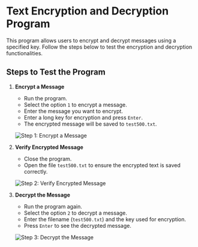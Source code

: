 # Text Encryption and Decryption Program

This program allows users to encrypt and decrypt messages using a specified key. Follow the steps below to test the encryption and decryption functionalities.

## Steps to Test the Program

1. **Encrypt a Message**
    - Run the program.
    - Select the option `1` to encrypt a message.
    - Enter the message you want to encrypt.
    - Enter a long key for encryption and press `Enter`.
    - The encrypted message will be saved to `test500.txt`.

    ![Step 1: Encrypt a Message](Screenshots/step1.png)

2. **Verify Encrypted Message**
    - Close the program.
    - Open the file `test500.txt` to ensure the encrypted text is saved correctly.

    ![Step 2: Verify Encrypted Message](Screenshots/step2.png)

3. **Decrypt the Message**
    - Run the program again.
    - Select the option `2` to decrypt a message.
    - Enter the filename (`test500.txt`) and the key used for encryption.
    - Press `Enter` to see the decrypted message.

    ![Step 3: Decrypt the Message](Screenshots/step3.png)
